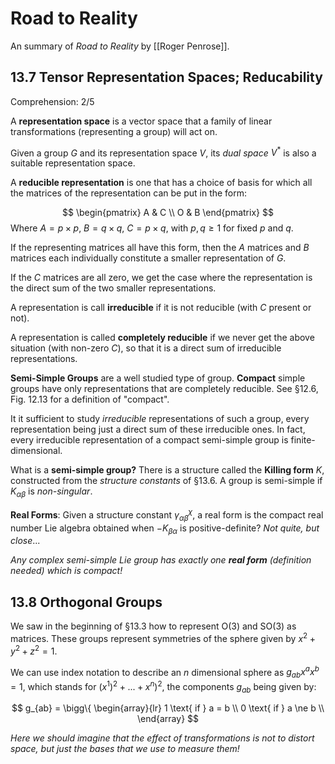 # Road to Reality
An summary of *Road to Reality* by [[Roger Penrose]].

## 13.7 Tensor Representation Spaces; Reducability
Comprehension: 2/5

A **representation space** is a vector space that a family of linear transformations (representing a group) will act on.

Given a group $G$ and its representation space $V$, its *dual space* $V^{*}$ is also a suitable representation space.

A **reducible representation** is one that has a choice of basis for which all the matrices of the representation can be put in the form:

$$
\begin{pmatrix}
A & C \\ O & B
\end{pmatrix}
$$
Where $A = p \times p$, $B = q \times q$, $C = p \times q$, with $p, q \geq 1$ for fixed $p$ and $q$.

If the representing matrices all have this form, then the $A$ matrices and $B$ matrices each individually constitute a smaller representation of $G$.

If the $C$ matrices are all zero, we get the case where the representation is the direct sum of the two smaller representations.

A representation is call **irreducible** if it is not reducible (with $C$ present or not).

A representation is called **completely reducible** if we never get the above situation (with non-zero $C$), so that it is a direct sum of irreducible representations.

**Semi-Simple Groups** are a well studied type of group. **Compact** simple groups have only representations that are completely reducible. See §12.6, Fig. 12.13 for a definition of "compact".

It it sufficient to study *irreducible* representations of such a group, every representation being just a direct sum of these irreducible ones. In fact, every irreducible representation of a compact semi-simple group is finite-dimensional.

What is a **semi-simple group?** There is a structure called the **Killing 
form** $K$, constructed from the *structure constants* of §13.6. A group is semi-simple if $K_{\alpha\beta}$ is *non-singular*.

**Real Forms**: Given a structure constant ${\gamma_{\alpha\beta}}^{\chi}$, a real form is the compact real number Lie algebra obtained when $-K_{\beta\alpha}$ is positive-definite? *Not quite, but close*...

*Any complex semi-simple Lie group has exactly one **real form** (definition needed) which is compact!*


## 13.8 Orthogonal Groups

We saw in the beginning of §13.3 how to represent O(3) and SO(3) as matrices. These groups represent symmetries of the sphere given by $x^{2} + y^{2} + z^{2} = 1$.

We can use index notation to describe an $n$ dimensional sphere as $g_{ab}x^{a}x^{b} = 1$, which stands for ($x^{1})^{2} + ... + x^{n})^{2}$, the components $g_{ab}$ being given by:

$$
g_{ab} =
	\bigg\{
		\begin{array}{lr}
		 1 \text{ if } a = b \\
		 0 \text{ if } a \ne b \\
		\end{array}
$$

*Here we should imagine that the effect of transformations is not to distort space, but just the bases that we use to measure them!*

